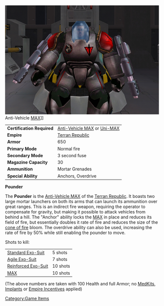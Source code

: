 ![](images/PounderPicture.jpg "fig:PounderPicture.jpg") Anti-Vehicle
[MAX](MAX.md)\]\]

|                            |                                                                                                                      |
| -------------------------- | -------------------------------------------------------------------------------------------------------------------- |
| **Certification Required** | [Anti-Vehicle MAX](<Anti-Vehicle_MAX_(Certification)>) or [Uni-MAX](<Uni-MAX_(Certification)>) |
| **Empire**                 | [Terran Republic](Terran_Republic.md)                                                                     |
| **Armor**                  | 650                                                                                                                  |
| **Primary Mode**           | Normal fire                                                                                                          |
| **Secondary Mode**         | 3 second fuse                                                                                                        |
| **Magazine Capacity**      | 30                                                                                                                   |
| **Ammunition**             | Mortar Grenades                                                                                                      |
| **Special Ability**        | Anchors, Overdrive                                                                                                   |

**Pounder**

The **Pounder** is the [Anti-Vehicle
MAX](<Anti-Vehicle_MAX_(Certification)>) of the [Terran
Republic](Terran_Republic.md). It boasts two large mortar
launchers on both its arms that can launch its ammunition over great
ranges. This is an indirect fire weapon, requiring the operator to
compensate for gravity, but making it possible to attack vehicles from
behind a hill. The "Anchor" ability locks the
[MAX](Mechanized_Armored_Exo-Suit.md) in place and reduces its
field of fire, but essentially doubles it rate of fire and reduces the
size of the [cone of fire](cone_of_fire.md) bloom. The overdrive
ability can also be used, increasing the rate of fire by 50% while still
enabling the pounder to move.

Shots to kill:

|                                                          |          |
| -------------------------------------------------------- | -------- |
| [Standard Exo-Suit](Standard_Exo-Suit.md)     | 5 shots  |
| [Agile Exo-Suit](Agile_Exo-Suit.md)           | 7 shots  |
| [Reinforced Exo-Suit](Reinforced_Exo-Suit.md) | 10 shots |
| [MAX](MAX.md)                                 | 10 shots |

(The above numbers are taken with 100 Health and full Armor; no
[MedKits](MedKit.md), [Implants](Implants.md) or [Empire
Incentives](Empire_Incentives.md) applied)

[Category:Game Items](Category:Game_Items.md)
